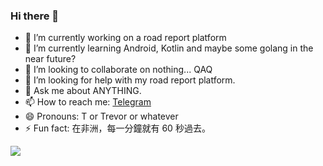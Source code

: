 ### Hi there 👋


- 🔭 I’m currently working on a road report platform
- 🌱 I’m currently learning Android, Kotlin and maybe some golang in the near future?
- 👯 I’m looking to collaborate on nothing... QAQ
- 🤔 I’m looking for help with my road report platform.
- 💬 Ask me about ANYTHING.
- 📫 How to reach me: [Telegram](https://t.me/TrevorWu)
- 😄 Pronouns: T or Trevor or whatever
- ⚡ Fun fact: 在非洲，每一分鐘就有 60 秒過去。

![](https://github-readme-stats.vercel.app/api/top-langs/?username=mrnegativetw&theme=graywhite)
